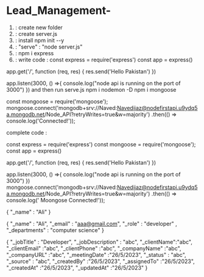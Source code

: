 # Lead_Management-
1) : create new folder 
2) : create server.js
3) : install npm init --y 
4) : "serve" : "node server.js"
5) : npm i express
6) : write code :
const express = require('express')
const app = express()

app.get('/', function (req, res) {
  res.send('Hello Pakistan')
})

app.listen(3000, () =>{
    console.log("node api is running on the port of 3000")
})
and then run serve.js 
npm i nodemon -D
npm i mongoose 


const mongoose = require('mongoose');
mongoose.connect('mongodb+srv://Naved:Navedijaz@nodefirstapi.u9ydq5a.mongodb.net/Node_API?retryWrites=true&w=majority')
  .then(() => console.log('Connected!'));



complete code : 


const express = require('express')
const mongoose = require('mongoose');
const app = express()

app.get('/', function (req, res) {
  res.send('Hello Pakistan')
})

app.listen(3000, () =>{
    console.log("node api is running on the port of 3000")
})
mongoose.connect('mongodb+srv://Naved:Navedijaz@nodefirstapi.u9ydq5a.mongodb.net/Node_API?retryWrites=true&w=majority')
  .then(() => console.log(' Moongose Connected!'));


{
"_name" : "Ali"
}

{
"_name" : "Ali",
"_email" : "aaa@gmail.com",
"_role" : "developer" ,
"_departments" : "computer science"
}


{
 "_jobTitle" : "Developer",
"_jobDescription" : "abc",
"_clientName":"abc",
"_clientEmail" :"abc",
"_clientPhone" :"abc",
"_companyName" :"abc",
"_companyURL" :"abc",
"_meetingDate" :"26/5/2023",
"_status" : "abc",
"_source" : "abc",
"_createdBy" :"26/5/2023",
"_assignedTo" :"26/5/2023",
"_createdAt" :"26/5/2023",
"_updatedAt" :"26/5/2023"
}







